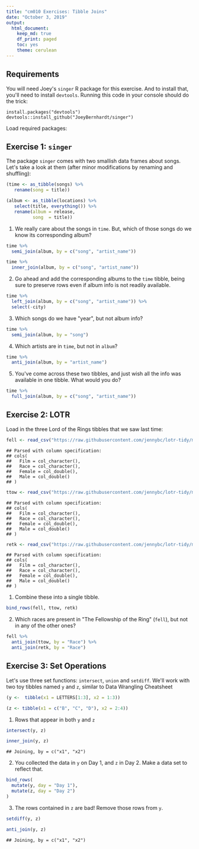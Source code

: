 ```yaml
---
title: "cm010 Exercises: Tibble Joins"
date: "October 3, 2019"
output: 
  html_document:
    keep_md: true
    df_print: paged
    toc: yes
    theme: cerulean
---
```


## Requirements

You will need Joey's `singer` R package for this exercise. And to install that, you'll need to install `devtools`. Running this code in your console should do the trick:

```
install.packages("devtools")
devtools::install_github("JoeyBernhardt/singer")
```

Load required packages:



<!---The following chunk allows errors when knitting--->



## Exercise 1: `singer`

The package `singer` comes with two smallish data frames about songs. Let's take a look at them (after minor modifications by renaming and shuffling):


```r
(time <- as_tibble(songs) %>% 
   rename(song = title))
```

<div data-pagedtable="false">
  <script data-pagedtable-source type="application/json">
{"columns":[{"label":["song"],"name":[1],"type":["chr"],"align":["left"]},{"label":["artist_name"],"name":[2],"type":["chr"],"align":["left"]},{"label":["year"],"name":[3],"type":["int"],"align":["right"]}],"data":[{"1":"Corduroy","2":"Pearl Jam","3":"1994"},{"1":"Grievance","2":"Pearl Jam","3":"2000"},{"1":"Stupidmop","2":"Pearl Jam","3":"1994"},{"1":"Present Tense","2":"Pearl Jam","3":"1996"},{"1":"MFC","2":"Pearl Jam","3":"1998"},{"1":"Lukin","2":"Pearl Jam","3":"1996"},{"1":"It's Lulu","2":"The Boo Radleys","3":"1995"},{"1":"Sparrow","2":"The Boo Radleys","3":"1992"},{"1":"Martin_ Doom! It's Seven O'Clock","2":"The Boo Radleys","3":"1995"},{"1":"Leaves And Sand","2":"The Boo Radleys","3":"1993"},{"1":"High as Monkeys","2":"The Boo Radleys","3":"1998"},{"1":"Comb Your Hair","2":"The Boo Radleys","3":"1998"},{"1":"Butterfly McQueen","2":"The Boo Radleys","3":"1993"},{"1":"Mine Again","2":"Mariah Carey","3":"2005"},{"1":"Don't Forget About Us","2":"Mariah Carey","3":"2005"},{"1":"Babydoll","2":"Mariah Carey","3":"1997"},{"1":"Don't Forget About Us","2":"Mariah Carey","3":"2005"},{"1":"Vision Of Love","2":"Mariah Carey","3":"1990"},{"1":"My One and Only Love","2":"Carly Simon","3":"2005"},{"1":"It Was So Easy  (LP Version)","2":"Carly Simon","3":"1972"},{"1":"I've Got A Crush On You","2":"Carly Simon","3":"1994"},{"1":"Manha De Carnaval (Theme from \"Black Orpheus\")","2":"Carly Simon","3":"2007"}],"options":{"columns":{"min":{},"max":[10]},"rows":{"min":[10],"max":[10]},"pages":{}}}
  </script>
</div>


```r
(album <- as_tibble(locations) %>% 
   select(title, everything()) %>% 
   rename(album = release,
          song  = title))
```

<div data-pagedtable="false">
  <script data-pagedtable-source type="application/json">
{"columns":[{"label":["song"],"name":[1],"type":["chr"],"align":["left"]},{"label":["artist_name"],"name":[2],"type":["chr"],"align":["left"]},{"label":["city"],"name":[3],"type":["chr"],"align":["left"]},{"label":["album"],"name":[4],"type":["chr"],"align":["left"]}],"data":[{"1":"Grievance","2":"Pearl Jam","3":"Seattle, WA","4":"Binaural"},{"1":"Stupidmop","2":"Pearl Jam","3":"Seattle, WA","4":"Vitalogy"},{"1":"Present Tense","2":"Pearl Jam","3":"Seattle, WA","4":"No Code"},{"1":"MFC","2":"Pearl Jam","3":"Seattle, WA","4":"Live On Two Legs"},{"1":"Lukin","2":"Pearl Jam","3":"Seattle, WA","4":"Seattle Washington November 5 2000"},{"1":"Stuck On Amber","2":"The Boo Radleys","3":"Liverpool, England","4":"Wake Up!"},{"1":"It's Lulu","2":"The Boo Radleys","3":"Liverpool, England","4":"Best Of"},{"1":"Sparrow","2":"The Boo Radleys","3":"Liverpool, England","4":"Everything's Alright Forever"},{"1":"High as Monkeys","2":"The Boo Radleys","3":"Liverpool, England","4":"Kingsize"},{"1":"Butterfly McQueen","2":"The Boo Radleys","3":"Liverpool, England","4":"Giant Steps"},{"1":"My One and Only Love","2":"Carly Simon","3":"New York, NY","4":"Moonlight Serenade"},{"1":"It Was So Easy  (LP Version)","2":"Carly Simon","3":"New York, NY","4":"No Secrets"},{"1":"I've Got A Crush On You","2":"Carly Simon","3":"New York, NY","4":"Clouds In My Coffee 1965-1995"},{"1":"Manha De Carnaval (Theme from \"Black Orpheus\")","2":"Carly Simon","3":"New York, NY","4":"Into White"}],"options":{"columns":{"min":{},"max":[10]},"rows":{"min":[10],"max":[10]},"pages":{}}}
  </script>
</div>


1. We really care about the songs in `time`. But, which of those songs do we know its corresponding album?


```r
time %>% 
  semi_join(album, by = c("song", "artist_name"))
```

<div data-pagedtable="false">
  <script data-pagedtable-source type="application/json">
{"columns":[{"label":["song"],"name":[1],"type":["chr"],"align":["left"]},{"label":["artist_name"],"name":[2],"type":["chr"],"align":["left"]},{"label":["year"],"name":[3],"type":["int"],"align":["right"]}],"data":[{"1":"Grievance","2":"Pearl Jam","3":"2000"},{"1":"Stupidmop","2":"Pearl Jam","3":"1994"},{"1":"Present Tense","2":"Pearl Jam","3":"1996"},{"1":"MFC","2":"Pearl Jam","3":"1998"},{"1":"Lukin","2":"Pearl Jam","3":"1996"},{"1":"It's Lulu","2":"The Boo Radleys","3":"1995"},{"1":"Sparrow","2":"The Boo Radleys","3":"1992"},{"1":"High as Monkeys","2":"The Boo Radleys","3":"1998"},{"1":"Butterfly McQueen","2":"The Boo Radleys","3":"1993"},{"1":"My One and Only Love","2":"Carly Simon","3":"2005"},{"1":"It Was So Easy  (LP Version)","2":"Carly Simon","3":"1972"},{"1":"I've Got A Crush On You","2":"Carly Simon","3":"1994"},{"1":"Manha De Carnaval (Theme from \"Black Orpheus\")","2":"Carly Simon","3":"2007"}],"options":{"columns":{"min":{},"max":[10]},"rows":{"min":[10],"max":[10]},"pages":{}}}
  </script>
</div>

```r
time %>% 
  inner_join(album, by = c("song", "artist_name"))
```

<div data-pagedtable="false">
  <script data-pagedtable-source type="application/json">
{"columns":[{"label":["song"],"name":[1],"type":["chr"],"align":["left"]},{"label":["artist_name"],"name":[2],"type":["chr"],"align":["left"]},{"label":["year"],"name":[3],"type":["int"],"align":["right"]},{"label":["city"],"name":[4],"type":["chr"],"align":["left"]},{"label":["album"],"name":[5],"type":["chr"],"align":["left"]}],"data":[{"1":"Grievance","2":"Pearl Jam","3":"2000","4":"Seattle, WA","5":"Binaural"},{"1":"Stupidmop","2":"Pearl Jam","3":"1994","4":"Seattle, WA","5":"Vitalogy"},{"1":"Present Tense","2":"Pearl Jam","3":"1996","4":"Seattle, WA","5":"No Code"},{"1":"MFC","2":"Pearl Jam","3":"1998","4":"Seattle, WA","5":"Live On Two Legs"},{"1":"Lukin","2":"Pearl Jam","3":"1996","4":"Seattle, WA","5":"Seattle Washington November 5 2000"},{"1":"It's Lulu","2":"The Boo Radleys","3":"1995","4":"Liverpool, England","5":"Best Of"},{"1":"Sparrow","2":"The Boo Radleys","3":"1992","4":"Liverpool, England","5":"Everything's Alright Forever"},{"1":"High as Monkeys","2":"The Boo Radleys","3":"1998","4":"Liverpool, England","5":"Kingsize"},{"1":"Butterfly McQueen","2":"The Boo Radleys","3":"1993","4":"Liverpool, England","5":"Giant Steps"},{"1":"My One and Only Love","2":"Carly Simon","3":"2005","4":"New York, NY","5":"Moonlight Serenade"},{"1":"It Was So Easy  (LP Version)","2":"Carly Simon","3":"1972","4":"New York, NY","5":"No Secrets"},{"1":"I've Got A Crush On You","2":"Carly Simon","3":"1994","4":"New York, NY","5":"Clouds In My Coffee 1965-1995"},{"1":"Manha De Carnaval (Theme from \"Black Orpheus\")","2":"Carly Simon","3":"2007","4":"New York, NY","5":"Into White"}],"options":{"columns":{"min":{},"max":[10]},"rows":{"min":[10],"max":[10]},"pages":{}}}
  </script>
</div>

2. Go ahead and add the corresponding albums to the `time` tibble, being sure to preserve rows even if album info is not readily available.


```r
time %>% 
  left_join(album, by = c("song", "artist_name")) %>%
  select(-city)
```

<div data-pagedtable="false">
  <script data-pagedtable-source type="application/json">
{"columns":[{"label":["song"],"name":[1],"type":["chr"],"align":["left"]},{"label":["artist_name"],"name":[2],"type":["chr"],"align":["left"]},{"label":["year"],"name":[3],"type":["int"],"align":["right"]},{"label":["album"],"name":[4],"type":["chr"],"align":["left"]}],"data":[{"1":"Corduroy","2":"Pearl Jam","3":"1994","4":"NA"},{"1":"Grievance","2":"Pearl Jam","3":"2000","4":"Binaural"},{"1":"Stupidmop","2":"Pearl Jam","3":"1994","4":"Vitalogy"},{"1":"Present Tense","2":"Pearl Jam","3":"1996","4":"No Code"},{"1":"MFC","2":"Pearl Jam","3":"1998","4":"Live On Two Legs"},{"1":"Lukin","2":"Pearl Jam","3":"1996","4":"Seattle Washington November 5 2000"},{"1":"It's Lulu","2":"The Boo Radleys","3":"1995","4":"Best Of"},{"1":"Sparrow","2":"The Boo Radleys","3":"1992","4":"Everything's Alright Forever"},{"1":"Martin_ Doom! It's Seven O'Clock","2":"The Boo Radleys","3":"1995","4":"NA"},{"1":"Leaves And Sand","2":"The Boo Radleys","3":"1993","4":"NA"},{"1":"High as Monkeys","2":"The Boo Radleys","3":"1998","4":"Kingsize"},{"1":"Comb Your Hair","2":"The Boo Radleys","3":"1998","4":"NA"},{"1":"Butterfly McQueen","2":"The Boo Radleys","3":"1993","4":"Giant Steps"},{"1":"Mine Again","2":"Mariah Carey","3":"2005","4":"NA"},{"1":"Don't Forget About Us","2":"Mariah Carey","3":"2005","4":"NA"},{"1":"Babydoll","2":"Mariah Carey","3":"1997","4":"NA"},{"1":"Don't Forget About Us","2":"Mariah Carey","3":"2005","4":"NA"},{"1":"Vision Of Love","2":"Mariah Carey","3":"1990","4":"NA"},{"1":"My One and Only Love","2":"Carly Simon","3":"2005","4":"Moonlight Serenade"},{"1":"It Was So Easy  (LP Version)","2":"Carly Simon","3":"1972","4":"No Secrets"},{"1":"I've Got A Crush On You","2":"Carly Simon","3":"1994","4":"Clouds In My Coffee 1965-1995"},{"1":"Manha De Carnaval (Theme from \"Black Orpheus\")","2":"Carly Simon","3":"2007","4":"Into White"}],"options":{"columns":{"min":{},"max":[10]},"rows":{"min":[10],"max":[10]},"pages":{}}}
  </script>
</div>

3. Which songs do we have "year", but not album info?


```r
time %>% 
  semi_join(album, by = "song")
```

<div data-pagedtable="false">
  <script data-pagedtable-source type="application/json">
{"columns":[{"label":["song"],"name":[1],"type":["chr"],"align":["left"]},{"label":["artist_name"],"name":[2],"type":["chr"],"align":["left"]},{"label":["year"],"name":[3],"type":["int"],"align":["right"]}],"data":[{"1":"Grievance","2":"Pearl Jam","3":"2000"},{"1":"Stupidmop","2":"Pearl Jam","3":"1994"},{"1":"Present Tense","2":"Pearl Jam","3":"1996"},{"1":"MFC","2":"Pearl Jam","3":"1998"},{"1":"Lukin","2":"Pearl Jam","3":"1996"},{"1":"It's Lulu","2":"The Boo Radleys","3":"1995"},{"1":"Sparrow","2":"The Boo Radleys","3":"1992"},{"1":"High as Monkeys","2":"The Boo Radleys","3":"1998"},{"1":"Butterfly McQueen","2":"The Boo Radleys","3":"1993"},{"1":"My One and Only Love","2":"Carly Simon","3":"2005"},{"1":"It Was So Easy  (LP Version)","2":"Carly Simon","3":"1972"},{"1":"I've Got A Crush On You","2":"Carly Simon","3":"1994"},{"1":"Manha De Carnaval (Theme from \"Black Orpheus\")","2":"Carly Simon","3":"2007"}],"options":{"columns":{"min":{},"max":[10]},"rows":{"min":[10],"max":[10]},"pages":{}}}
  </script>
</div>

4. Which artists are in `time`, but not in `album`?


```r
time %>% 
  anti_join(album, by = "artist_name")
```

<div data-pagedtable="false">
  <script data-pagedtable-source type="application/json">
{"columns":[{"label":["song"],"name":[1],"type":["chr"],"align":["left"]},{"label":["artist_name"],"name":[2],"type":["chr"],"align":["left"]},{"label":["year"],"name":[3],"type":["int"],"align":["right"]}],"data":[{"1":"Mine Again","2":"Mariah Carey","3":"2005"},{"1":"Don't Forget About Us","2":"Mariah Carey","3":"2005"},{"1":"Babydoll","2":"Mariah Carey","3":"1997"},{"1":"Don't Forget About Us","2":"Mariah Carey","3":"2005"},{"1":"Vision Of Love","2":"Mariah Carey","3":"1990"}],"options":{"columns":{"min":{},"max":[10]},"rows":{"min":[10],"max":[10]},"pages":{}}}
  </script>
</div>


5. You've come across these two tibbles, and just wish all the info was available in one tibble. What would you do?


```r
time %>% 
  full_join(album, by = c("song", "artist_name"))
```

<div data-pagedtable="false">
  <script data-pagedtable-source type="application/json">
{"columns":[{"label":["song"],"name":[1],"type":["chr"],"align":["left"]},{"label":["artist_name"],"name":[2],"type":["chr"],"align":["left"]},{"label":["year"],"name":[3],"type":["int"],"align":["right"]},{"label":["city"],"name":[4],"type":["chr"],"align":["left"]},{"label":["album"],"name":[5],"type":["chr"],"align":["left"]}],"data":[{"1":"Corduroy","2":"Pearl Jam","3":"1994","4":"NA","5":"NA"},{"1":"Grievance","2":"Pearl Jam","3":"2000","4":"Seattle, WA","5":"Binaural"},{"1":"Stupidmop","2":"Pearl Jam","3":"1994","4":"Seattle, WA","5":"Vitalogy"},{"1":"Present Tense","2":"Pearl Jam","3":"1996","4":"Seattle, WA","5":"No Code"},{"1":"MFC","2":"Pearl Jam","3":"1998","4":"Seattle, WA","5":"Live On Two Legs"},{"1":"Lukin","2":"Pearl Jam","3":"1996","4":"Seattle, WA","5":"Seattle Washington November 5 2000"},{"1":"It's Lulu","2":"The Boo Radleys","3":"1995","4":"Liverpool, England","5":"Best Of"},{"1":"Sparrow","2":"The Boo Radleys","3":"1992","4":"Liverpool, England","5":"Everything's Alright Forever"},{"1":"Martin_ Doom! It's Seven O'Clock","2":"The Boo Radleys","3":"1995","4":"NA","5":"NA"},{"1":"Leaves And Sand","2":"The Boo Radleys","3":"1993","4":"NA","5":"NA"},{"1":"High as Monkeys","2":"The Boo Radleys","3":"1998","4":"Liverpool, England","5":"Kingsize"},{"1":"Comb Your Hair","2":"The Boo Radleys","3":"1998","4":"NA","5":"NA"},{"1":"Butterfly McQueen","2":"The Boo Radleys","3":"1993","4":"Liverpool, England","5":"Giant Steps"},{"1":"Mine Again","2":"Mariah Carey","3":"2005","4":"NA","5":"NA"},{"1":"Don't Forget About Us","2":"Mariah Carey","3":"2005","4":"NA","5":"NA"},{"1":"Babydoll","2":"Mariah Carey","3":"1997","4":"NA","5":"NA"},{"1":"Don't Forget About Us","2":"Mariah Carey","3":"2005","4":"NA","5":"NA"},{"1":"Vision Of Love","2":"Mariah Carey","3":"1990","4":"NA","5":"NA"},{"1":"My One and Only Love","2":"Carly Simon","3":"2005","4":"New York, NY","5":"Moonlight Serenade"},{"1":"It Was So Easy  (LP Version)","2":"Carly Simon","3":"1972","4":"New York, NY","5":"No Secrets"},{"1":"I've Got A Crush On You","2":"Carly Simon","3":"1994","4":"New York, NY","5":"Clouds In My Coffee 1965-1995"},{"1":"Manha De Carnaval (Theme from \"Black Orpheus\")","2":"Carly Simon","3":"2007","4":"New York, NY","5":"Into White"},{"1":"Stuck On Amber","2":"The Boo Radleys","3":"NA","4":"Liverpool, England","5":"Wake Up!"}],"options":{"columns":{"min":{},"max":[10]},"rows":{"min":[10],"max":[10]},"pages":{}}}
  </script>
</div>


## Exercise 2: LOTR

Load in the three Lord of the Rings tibbles that we saw last time:


```r
fell <- read_csv("https://raw.githubusercontent.com/jennybc/lotr-tidy/master/data/The_Fellowship_Of_The_Ring.csv")
```

```
## Parsed with column specification:
## cols(
##   Film = col_character(),
##   Race = col_character(),
##   Female = col_double(),
##   Male = col_double()
## )
```

```r
ttow <- read_csv("https://raw.githubusercontent.com/jennybc/lotr-tidy/master/data/The_Two_Towers.csv")
```

```
## Parsed with column specification:
## cols(
##   Film = col_character(),
##   Race = col_character(),
##   Female = col_double(),
##   Male = col_double()
## )
```

```r
retk <- read_csv("https://raw.githubusercontent.com/jennybc/lotr-tidy/master/data/The_Return_Of_The_King.csv")
```

```
## Parsed with column specification:
## cols(
##   Film = col_character(),
##   Race = col_character(),
##   Female = col_double(),
##   Male = col_double()
## )
```

1. Combine these into a single tibble.


```r
bind_rows(fell, ttow, retk)
```

<div data-pagedtable="false">
  <script data-pagedtable-source type="application/json">
{"columns":[{"label":["Film"],"name":[1],"type":["chr"],"align":["left"]},{"label":["Race"],"name":[2],"type":["chr"],"align":["left"]},{"label":["Female"],"name":[3],"type":["dbl"],"align":["right"]},{"label":["Male"],"name":[4],"type":["dbl"],"align":["right"]}],"data":[{"1":"The Fellowship Of The Ring","2":"Elf","3":"1229","4":"971"},{"1":"The Fellowship Of The Ring","2":"Hobbit","3":"14","4":"3644"},{"1":"The Fellowship Of The Ring","2":"Man","3":"0","4":"1995"},{"1":"The Two Towers","2":"Elf","3":"331","4":"513"},{"1":"The Two Towers","2":"Hobbit","3":"0","4":"2463"},{"1":"The Two Towers","2":"Man","3":"401","4":"3589"},{"1":"The Return Of The King","2":"Elf","3":"183","4":"510"},{"1":"The Return Of The King","2":"Hobbit","3":"2","4":"2673"},{"1":"The Return Of The King","2":"Man","3":"268","4":"2459"}],"options":{"columns":{"min":{},"max":[10]},"rows":{"min":[10],"max":[10]},"pages":{}}}
  </script>
</div>

2. Which races are present in "The Fellowship of the Ring" (`fell`), but not in any of the other ones?


```r
fell %>% 
  anti_join(ttow, by = "Race") %>% 
  anti_join(retk, by = "Race")
```

<div data-pagedtable="false">
  <script data-pagedtable-source type="application/json">
{"columns":[{"label":["Film"],"name":[1],"type":["chr"],"align":["left"]},{"label":["Race"],"name":[2],"type":["chr"],"align":["left"]},{"label":["Female"],"name":[3],"type":["dbl"],"align":["right"]},{"label":["Male"],"name":[4],"type":["dbl"],"align":["right"]}],"data":[],"options":{"columns":{"min":{},"max":[10]},"rows":{"min":[10],"max":[10]},"pages":{}}}
  </script>
</div>



## Exercise 3: Set Operations

Let's use three set functions: `intersect`, `union` and `setdiff`. We'll work with two toy tibbles named `y` and `z`, similar to Data Wrangling Cheatsheet


```r
(y <-  tibble(x1 = LETTERS[1:3], x2 = 1:3))
```

<div data-pagedtable="false">
  <script data-pagedtable-source type="application/json">
{"columns":[{"label":["x1"],"name":[1],"type":["chr"],"align":["left"]},{"label":["x2"],"name":[2],"type":["int"],"align":["right"]}],"data":[{"1":"A","2":"1"},{"1":"B","2":"2"},{"1":"C","2":"3"}],"options":{"columns":{"min":{},"max":[10]},"rows":{"min":[10],"max":[10]},"pages":{}}}
  </script>
</div>


```r
(z <- tibble(x1 = c("B", "C", "D"), x2 = 2:4))
```

<div data-pagedtable="false">
  <script data-pagedtable-source type="application/json">
{"columns":[{"label":["x1"],"name":[1],"type":["chr"],"align":["left"]},{"label":["x2"],"name":[2],"type":["int"],"align":["right"]}],"data":[{"1":"B","2":"2"},{"1":"C","2":"3"},{"1":"D","2":"4"}],"options":{"columns":{"min":{},"max":[10]},"rows":{"min":[10],"max":[10]},"pages":{}}}
  </script>
</div>

1. Rows that appear in both `y` and `z`


```r
intersect(y, z)
```

<div data-pagedtable="false">
  <script data-pagedtable-source type="application/json">
{"columns":[{"label":["x1"],"name":[1],"type":["chr"],"align":["left"]},{"label":["x2"],"name":[2],"type":["int"],"align":["right"]}],"data":[{"1":"B","2":"2"},{"1":"C","2":"3"}],"options":{"columns":{"min":{},"max":[10]},"rows":{"min":[10],"max":[10]},"pages":{}}}
  </script>
</div>

```r
inner_join(y, z)
```

```
## Joining, by = c("x1", "x2")
```

<div data-pagedtable="false">
  <script data-pagedtable-source type="application/json">
{"columns":[{"label":["x1"],"name":[1],"type":["chr"],"align":["left"]},{"label":["x2"],"name":[2],"type":["int"],"align":["right"]}],"data":[{"1":"B","2":"2"},{"1":"C","2":"3"}],"options":{"columns":{"min":{},"max":[10]},"rows":{"min":[10],"max":[10]},"pages":{}}}
  </script>
</div>

2. You collected the data in `y` on Day 1, and `z` in Day 2. Make a data set to reflect that.


```r
bind_rows(
  mutate(y, day = "Day 1"),
  mutate(z, day = "Day 2")
)
```

<div data-pagedtable="false">
  <script data-pagedtable-source type="application/json">
{"columns":[{"label":["x1"],"name":[1],"type":["chr"],"align":["left"]},{"label":["x2"],"name":[2],"type":["int"],"align":["right"]},{"label":["day"],"name":[3],"type":["chr"],"align":["left"]}],"data":[{"1":"A","2":"1","3":"Day 1"},{"1":"B","2":"2","3":"Day 1"},{"1":"C","2":"3","3":"Day 1"},{"1":"B","2":"2","3":"Day 2"},{"1":"C","2":"3","3":"Day 2"},{"1":"D","2":"4","3":"Day 2"}],"options":{"columns":{"min":{},"max":[10]},"rows":{"min":[10],"max":[10]},"pages":{}}}
  </script>
</div>

3. The rows contained in `z` are bad! Remove those rows from `y`.


```r
setdiff(y, z)
```

<div data-pagedtable="false">
  <script data-pagedtable-source type="application/json">
{"columns":[{"label":["x1"],"name":[1],"type":["chr"],"align":["left"]},{"label":["x2"],"name":[2],"type":["int"],"align":["right"]}],"data":[{"1":"A","2":"1"}],"options":{"columns":{"min":{},"max":[10]},"rows":{"min":[10],"max":[10]},"pages":{}}}
  </script>
</div>

```r
anti_join(y, z)
```

```
## Joining, by = c("x1", "x2")
```

<div data-pagedtable="false">
  <script data-pagedtable-source type="application/json">
{"columns":[{"label":["x1"],"name":[1],"type":["chr"],"align":["left"]},{"label":["x2"],"name":[2],"type":["int"],"align":["right"]}],"data":[{"1":"A","2":"1"}],"options":{"columns":{"min":{},"max":[10]},"rows":{"min":[10],"max":[10]},"pages":{}}}
  </script>
</div>
